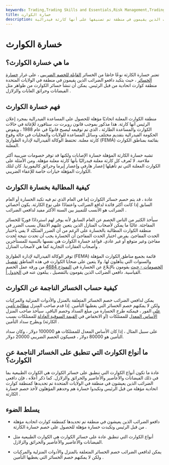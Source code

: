 ```yaml
---
keywords: Trading,Trading Skills and Essentials,Risk Management,Trading Skills
title: خسارة الكوارث
description: خسارة الكارثة هي خسارة معفاة من الضرائب يتكبدها دافعو الضرائب الذين يقيمون في منطقة تم تصنيفها على أنها كارثة فيدرالية.
---
```


# خسارة الكوارث
## ما هي خسارة الكوارث؟

تعتبر خسارة الكارثة نوعًا خاصًا من الخسائر [القابلة للخصم الضريبي](/tax-deduction) ، على غرار [خسارة الخسائر](/casualty-loss) ، حيث يتكبد دافعو الضرائب الذين يقيمون في منطقة في الولايات المتحدة منطقة كوارث اتحادية من قبل الرئيس. يمكن أن تنشأ خسائر الكوارث من ظواهر مثل الفيضانات وحرائق الغابات والزلازل .

## فهم خسارة الكوارث

منطقة الكوارث المعلنة اتحاديًا مؤهلة للحصول على المساعدة الفيدرالية بمجرد إعلان الرئيس أنها كارثة. هذا مذكور بموجب قانون روبرت ت. ستافورد للإغاثة في حالات الكوارث والمساعدة الطارئة ، الذي تم توقيعه ليصبح قانونًا في عام 1988 ، ويفوض الحكومة الفيدرالية بتقديم مختلف وسائل المساعدة للولايات والمحليات في حالة وقوع كارثة معلنة. تحتفظ الوكالة الفيدرالية لإدارة الطوارئ (FEMA) بقائمة بمناطق الكوارث المعلنة.

تشبه خسارة الكارثة المؤهلة خسارة الإصابات ولكنها قد توفر خصومات ضريبية أكثر ملاءمة. لا تُعرف كل كارثة معلنة فيدراليًا بأنها كارثة معلنة مؤهلة. ومن الأمثلة على الكوارث المعلنة التي تم تأهيلها إعصار هارفي وإعصار إيرما وحرائق كاليفورنيا. كان لتلك الكوارث المؤهلة خيارات خاصة للإعفاء الضريبي.

## كيفية المطالبة بخسارة الكوارث

عادة ، قد يتم خصم خسائر الكوارث إما في العام الذي تم فيه تكبد الخسارة أو العام السابق إذا كانت أكثر فائدة لدافع الضرائب واعتمادًا على نوع الكارثة. يكون أخصائي الضرائب هو الأنسب للتمييز بين السنة الأكثر مفيد لدافعي الضرائب .

سيأخذ الكثير من الناس الخصم عن العام السابق لأنه يوفر لهم استردادًا فوريًا للخسائر المفاجئة. غالبًا ما يمكن لأصحاب المنازل الذين يتعين عليهم الانتقال بسبب الضرر في منطقة الكوارث المطالبة بالخسارة على الرغم من أن الضرر المتكبّد لا يفي باختبار الحدث المفاجئ. يفرض اختبار الحدث المفاجئ أن الخسارة يجب أن تحدث نتيجة لحدث مفاجئ وغير متوقع أو غير عادي. قواعد خسارة الكوارث هي نفسها بالنسبة للمستأجرين وأصحاب العقارات التجارية كما هي لأصحاب المنازل .

توفر الوكالة الفيدرالية لإدارة الطوارئ (FEMA) قائمة بجميع مناطق الكوارث المؤهلة والسنوات التي يتأهلون لها. ولا يتعين على ضحايا الكوارث في هذه المناطق [تفصيل الخصومات - حيث](/itemizeddeduction) يقومون بالإبلاغ عن الخسارة في [النموذج 4684](/form-4684) من ورقة عمل الخصم القياسية. دافعي الضرائب الذين يقومون بالتفصيل ، يبلغون عنه في [الجدول أ](/schedulea).

## كيفية حساب الخسائر الناجمة عن الكوارث

يمكن لدافعي الضرائب خصم الخسائر المتعلقة بالمنزل والأدوات المنزلية والمركبات ولكن لا يمكنهم خصم الخسائر التي يغطيها التأمين. إذا قدم صاحب المنزل [مطالبة تأمين على](/insurance_claim) الفور ، فيمكنه طرح الخسارة من مبلغ السداد وخصم الباقي. سيأخذ صاحب المنزل [الأساس المعدل](/adjustedbasis) للممتلكات (أو الانخفاض في [القيمة السوقية العادلة](/fairmarketvalue) للممتلكات بسبب الكارثة) ويطرح سداد التأمين .

على سبيل المثال ، إذا كان الأساس المعدل للممتلكات هو 100000 دولار ، وكان سداد التأمين هو 80000 دولار ، فسيكون الخصم الضريبي 20000 دولار.

## ما أنواع الكوارث التي تنطبق على الخسائر الناجمة عن الكوارث؟

عادة ما تكون أنواع الكوارث التي تنطبق على خسائر الكوارث هي الكوارث الطبيعية بما في ذلك الفيضانات والأعاصير والأعاصير والحرائق والزلازل. كما ذكر أعلاه ، فإن دافعي الضرائب الذين يعيشون في منطقة في الولايات المتحدة تم تحديدها كمنطقة كوارث اتحادية مؤهلة من قبل الرئيس وتكبدوا خسارة هم وحدهم المؤهلون لأخذ خصم خسارة الكارثة .

## يسلط الضوء

- دافعو الضرائب الذين يعيشون في منطقة تم تحديدها كمنطقة كوارث اتحادية مؤهلة من قبل الرئيس وتكبدت خسارة مؤهلة للحصول على خصم خسارة الكارثة .

- أنواع الكوارث التي تنطبق عادة على خسائر الكوارث هي الكوارث الطبيعية مثل الفيضانات والأعاصير والأعاصير والحرائق والزلازل.

- يمكن لدافعي الضرائب خصم الخسائر المتعلقة بالمنزل والأدوات المنزلية والمركبات ولكن لا يمكنهم خصم الخسائر التي يغطيها التأمين .

